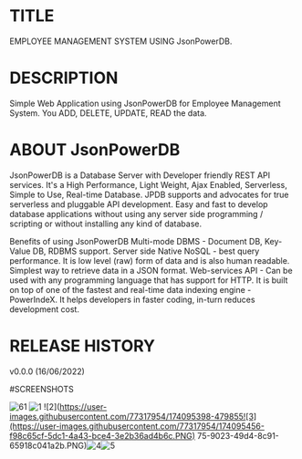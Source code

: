 # TITLE
EMPLOYEE MANAGEMENT SYSTEM USING JsonPowerDB.

# DESCRIPTION
Simple Web Application using JsonPowerDB for Employee Management System. You ADD, DELETE, UPDATE, READ the data.

# ABOUT JsonPowerDB
JsonPowerDB is a Database Server with Developer friendly REST API services. It's a High Performance, Light Weight, Ajax Enabled, Serverless, Simple to Use, Real-time Database.
JPDB supports and advocates for true serverless and pluggable API development.
Easy and fast to develop database applications without using any server side programming / scripting or without installing any kind of database.

Benefits of using JsonPowerDB
Multi-mode DBMS - Document DB, Key-Value DB, RDBMS support.
Server side Native NoSQL - best query performance.
It is low level (raw) form of data and is also human readable.
Simplest way to retrieve data in a JSON format.
Web-services API - Can be used with any programming language that has support for HTTP.
It is built on top of one of the fastest and real-time data indexing engine - PowerIndeX.
It helps developers in faster coding, in-turn reduces development cost.

# RELEASE HISTORY
v0.0.0 (16/06/2022)

#SCREENSHOTS

![61](https://user-images.githubusercontent.com/77317954/174095355-683f44d5-90b1-499e-ab03-78feca5a886d.PNG)
![1](https://user-images.githubusercontent.com/77317954/174095371-ed81219e-eb51-4b52-8921-182380adbb5a.PNG)
![2](https://user-images.githubusercontent.com/77317954/174095398-479855![3](https://user-images.githubusercontent.com/77317954/174095456-f98c65cf-5dc1-4a43-bce4-3e2b36ad4b6c.PNG)
75-9023-49d4-8c91-65918c041a2b.PNG)![4](https://user-images.githubusercontent.com/77317954/174095486-2ffec2c5-4448-464c-8038-de67ededdcf1.PNG)![5](https://user-images.githubusercontent.com/77317954/174095525-d8fd57a8-a9b0-409e-8212-c061d0e96881.PNG)


